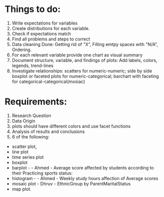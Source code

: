 # Things to do:
1. Write expectations for variables
2. Create distributions for each variable.
3. Check if expectations match
4. Find all problems and steps to correct
5. Data cleaning Done: Getting rid of "X", Filling emtpy spaces with "N/A", Ordering.
6. For each relevant variable provide one chart as visual summary 
7. Document structure, variable, and findings of plots: Add labels, colors, legends, trend-lines
9. Investigate relationships: scatters for numeric-numeric; side by side boxplot or faceted plots for numeric-categorical; barchart with faceting for categorical-categorical(mosiac)


# Requirements:
1. Research Question
2. Data Origin
3. plots should have different colors and use facet functions
4. Analysis of results and conclusions
5. 6 of the following:
- scatter plot,
- line plot
- time series plot
- boxplot
- barplot - - Ahmed - Average score affected by students according to their Practicing sports status:
- histogram - - Ahmed - Weekly study hours affection of Average scores
- mosaic plot - Dhruv - EthnicGroup by ParentMaritalStatus
- map plot.
